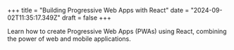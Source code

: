 +++
title = "Building Progressive Web Apps with React"
date = "2024-09-02T11:35:17.349Z"
draft = false
+++

  Learn how to create Progressive Web Apps (PWAs) using React, combining the power of web and mobile applications.
        